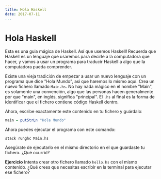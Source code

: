 ```yaml
---
title: Hola Haskell
date: 2017-07-11
...
```


# Hola Haskell

Esta es una guia mágica de Haskell. Así que usemos Haskell! Recuerda que Haskell
es un lenguaje que usaremos para decirle a la computadora que hacer, y vamos a
usar un programa para traducir Haskell a algo que la computadora pueda
comprender.

Existe una vieja tradición de empezar a usar un nuevo lenguaje con un programa
que dice "Hola Mundo", así que haremos lo mismo aquí. Crea un nuevo fichero
llamado `Main.hs`. No hay nada mágico en el nombre "Main", es solamente una
convención, algo que las personas hacen generalmente por que "main", en inglés,
significa "principal". El `.hs` al final es la forma de identificar que el
fichero contiene código Haskell dentro.

Ahora, escribe exactamente este contenido en tu fichero y guárdalo:

```haskell
main = putStrLn "Hola Mundo"
```

Ahora puedes ejecutar el programa con este comando:

```
stack runghc Main.hs
```

Asegúrate de ejecutarlo en el mismo directorio en el que guardaste tu fichero.
¿Qué ocurrió?

__Ejercicio__ Intenta crear otro fichero llamado `hello.hs` con el mismo
contenido. ¿Qué crees que necesitas escribir en la terminal para ejecutar ese
fichero?
